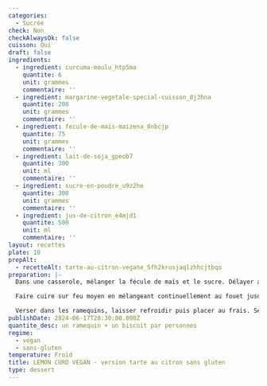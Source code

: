 ```yaml
---
categories:
  - Sucrée
check: Non
checkAlwaysOk: false
cuisson: Oui
draft: false
ingredients:
  - ingredient: curcuma-moulu_htp5ma
    quantite: 6
    unit: grammes
    commentaire: ''
  - ingredient: margarine-vegetale-special-cuisson_8j3hna
    quantite: 200
    unit: grammes
    commentaire: ''
  - ingredient: fecule-de-mais-maizena_8nbcjp
    quantite: 75
    unit: grammes
    commentaire: ''
  - ingredient: lait-de-soja_gpeob7
    quantite: 300
    unit: ml
    commentaire: ''
  - ingredient: sucre-en-poudre_u9z2he
    quantite: 300
    unit: grammes
    commentaire: ''
  - ingredient: jus-de-citron_e4mjd1
    quantite: 500
    unit: ml
    commentaire: ''
layout: recettes
plate: 10
prepAlt:
  - recetteAlt: tarte-au-citron-vegane_5fh2krusjaqlzhhcjtbqo
preparation: |-
  Dans une casserole, mélanger la fécule de maïs et le sucre. Délayer au fouet en ajoutant le lait petit à petit. Ajouter le jus de citron.

  Faire cuire sur feu moyen en mélangeant continuellement au fouet jusqu’à ce que la crème bouillonne et épaississe légèrement (patience, ça peut prendre un peu de temps). Laisser bouillir environ 1min sans cesser de remuer. Retirer du feu, ajoutez immédiatement la margarine puis fouetter longuement jusqu’à ce que la crème soit bien lisse et homogène.

  Verser dans les ramequins, laisser refroidir puis placer au frais. Servir avec deux biscuits végan sans gluten.
publishDate: 2024-06-17T20:30:00.000Z
quantite_desc: un ramequin + un biscuit par personnes
regime:
  - vegan
  - sans-gluten
temperature: Froid
title: LEMON CURD VEGAN - version tarte au citron sans gluten
type: dessert
---
```


